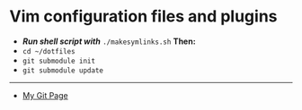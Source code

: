 # Vim configuration files and plugins
  * ***Run shell script with*** ```./makesymlinks.sh``` **Then:**
  * ```cd ~/dotfiles```
  * ```git submodule init```
  * ```git submodule update```

_________
* [My Git Page](http://capybara.github.com/dotfiles)
